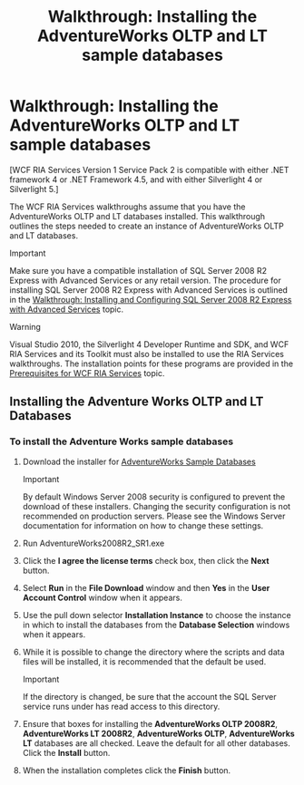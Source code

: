 ﻿---
title: 'Walkthrough: Installing the AdventureWorks OLTP and LT sample databases'
TOCTitle: 'Walkthrough: Installing the AdventureWorks OLTP and LT sample databases'
ms:assetid: 25c06559-de75-4782-b979-7d179a364c0b
ms:mtpsurl: https://msdn.microsoft.com/en-us/library/Gg512107(v=VS.91)
ms:contentKeyID: 33703437
ms.date: 08/19/2013
mtps_version: v=VS.91
---

# Walkthrough: Installing the AdventureWorks OLTP and LT sample databases

\[WCF RIA Services Version 1 Service Pack 2 is compatible with either .NET framework 4 or .NET Framework 4.5, and with either Silverlight 4 or Silverlight 5.\]

The WCF RIA Services walkthroughs assume that you have the AdventureWorks OLTP and LT databases installed. This walkthrough outlines the steps needed to create an instance of AdventureWorks OLTP and LT databases.


> [!IMPORTANT]
> Make sure you have a compatible installation of SQL Server 2008 R2 Express with Advanced Services or any retail version. The procedure for installing SQL Server 2008 R2 Express with Advanced Services is outlined in the <A href="gg512108(v=vs.91).md">Walkthrough: Installing and Configuring SQL Server 2008 R2 Express with Advanced Services</A> topic.



> [!WARNING]
> Visual Studio 2010, the Silverlight 4 Developer Runtime and SDK, and WCF RIA Services and its Toolkit must also be installed to use the RIA Services walkthroughs. The installation points for these programs are provided in the <A href="gg512106(v=vs.91).md">Prerequisites for WCF RIA Services</A> topic.


## Installing the Adventure Works OLTP and LT Databases

### To install the Adventure Works sample databases

1.  Download the installer for [AdventureWorks Sample Databases](http://go.microsoft.com/fwlink/?linkid=181567)
    

    > [!IMPORTANT]
    > By default Windows Server 2008 security is configured to prevent the download of these installers. Changing the security configuration is not recommended on production servers. Please see the Windows Server documentation for information on how to change these settings.


2.  Run AdventureWorks2008R2\_SR1.exe

3.  Click the **I agree the license terms** check box, then click the **Next** button.

4.  Select **Run** in the **File Download** window and then **Yes** in the **User Account Control** window when it appears.

5.  Use the pull down selector **Installation Instance** to choose the instance in which to install the databases from the **Database Selection** windows when it appears.

6.  While it is possible to change the directory where the scripts and data files will be installed, it is recommended that the default be used.
    

    > [!IMPORTANT]
    > If the directory is changed, be sure that the account the SQL Server service runs under has read access to this directory.


7.  Ensure that boxes for installing the **AdventureWorks OLTP 2008R2**, **AdventureWorks LT 2008R2**, **AdventureWorks OLTP**, **AdventureWorks LT** databases are all checked. Leave the default for all other databases. Click the **Install** button.

8.  When the installation completes click the **Finish** button.


